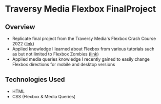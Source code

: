# Traversy Media Flexbox FinalProject

## Overview

- Replicate final project from the Traversy Media's Flexbox Crash Course 2022 ([link](https://www.youtube.com/watch?v=3YW65K6LcIA&ab_channel=TraversyMedia))
- Applied knowledge I learned about Flexbox from various tutorials such as but not limited to Flexbox Zombies ([link](https://mastery.games/flexboxzombies/)) 
- Applied media queries knowledge I recently gained to easily change Flexbox directions for mobile and desktop versions

## Technologies Used

- HTML
- CSS (Flexbox & Media Queries)


